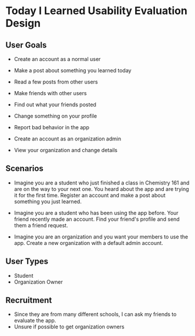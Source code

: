 # Today I Learned Usability Evaluation Design

## User Goals

- Create an account as a normal user
- Make a post about something you learned today
- Read a few posts from other users
- Make friends with other users
- Find out what your friends posted
- Change something on your profile
- Report bad behavior in the app

- Create an account as an organization admin
- View your organization and change details

## Scenarios

- Imagine you are a student who just finished a class in Chemistry 161 and are on the way to your next one. You heard about the app and are trying it for the first time. Register an account and make a post about something you just learned.

- Imagine you are a student who has been using the app before. Your friend recently made an account. Find your friend's profile and send them a friend request.

- Imagine you are an organization and you want your members to use the app. Create a new organization with a default admin account.

## User Types

- Student
- Organization Owner

## Recruitment

- Since they are from many different schools, I can ask my friends to evaluate the app.
- Unsure if possible to get organization owners